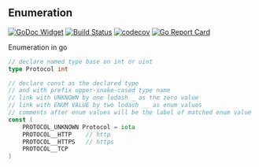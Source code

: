 ## Enumeration

[![GoDoc Widget](https://godoc.org/github.com/go-courier/enumeration?status.svg)](https://godoc.org/github.com/go-courier/enumeration)
[![Build Status](https://travis-ci.org/go-courier/enumeration.svg?branch=master)](https://travis-ci.org/go-courier/enumeration)
[![codecov](https://codecov.io/gh/go-courier/enumeration/branch/master/graph/badge.svg)](https://codecov.io/gh/go-courier/enumeration)
[![Go Report Card](https://goreportcard.com/badge/github.com/go-courier/enumeration)](https://goreportcard.com/report/github.com/go-courier/enumeration)

Enumeration in go


```go
// declare named type base on int or uint
type Protocol int

// declare const as the declared type
// and with prefix upper-snake-cased type name
// link with UNKNOWN by one lodash _ as the zero value
// link with ENUM VALUE by two lodash __ as enum values
// comments after enum values will be the label of matched enum value
const (
	PROTOCOL_UNKNOWN Protocol = iota
	PROTOCOL__HTTP    // http
	PROTOCOL__HTTPS   // https
	PROTOCOL__TCP
)

```